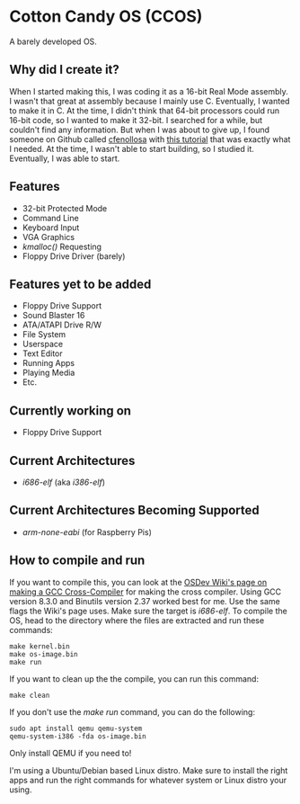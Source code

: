 # Cotton Candy OS (CCOS)
A barely developed OS.

## Why did I create it?
When I started making this, I was coding it as a 16-bit Real Mode assembly. I wasn't that great at assembly because I mainly use C. Eventually, I wanted to make it in C. At the time, I didn't think that 64-bit processors could run 16-bit code, so I wanted to make it 32-bit. I searched for a while, but couldn't find any information. But when I was about to give up, I found someone on Github called [cfenollosa](https://github.com/cfenollosa) with [this tutorial](https://github.com/cfenollosa/os-tutorial) that was exactly what I needed. At the time, I wasn't able to start building, so I studied it. Eventually, I was able to start.

## Features
* 32-bit Protected Mode
* Command Line
* Keyboard Input
* VGA Graphics
* *kmalloc()* Requesting
* Floppy Drive Driver (barely)

## Features yet to be added
* Floppy Drive Support
* Sound Blaster 16
* ATA/ATAPI Drive R/W
* File System
* Userspace
* Text Editor
* Running Apps
* Playing Media
* Etc.

## Currently working on
* Floppy Drive Support

## Current Architectures
* *i686-elf* (aka *i386-elf*)

## Current Architectures Becoming Supported
* *arm-none-eabi* (for Raspberry Pis)

## How to compile and run
If you want to compile this, you can look at the [OSDev Wiki's page on making a GCC Cross-Compiler](https://wiki.osdev.org/GCC_Cross-Compiler) for making the cross compiler. Using GCC version 8.3.0 and Binutils version 2.37 worked best for me. Use the same flags the Wiki's page uses. Make sure the target is *i686-elf*. To compile the OS, head to the directory where the files are extracted and run these commands:
```
make kernel.bin
make os-image.bin
make run
```

If you want to clean up the the compile, you can run this command:
```
make clean
```

If you don't use the *make run* command, you can do the following:
```
sudo apt install qemu qemu-system
qemu-system-i386 -fda os-image.bin
```
Only install QEMU if you need to!

I'm using a Ubuntu/Debian based Linux distro. Make sure to install the right apps and run the right commands for whatever system or Linux distro your using. 
